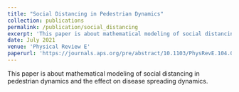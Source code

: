 ```yaml
---
title: "Social Distancing in Pedestrian Dynamics"
collection: publications
permalink: /publication/social_distancing
excerpt: 'This paper is about mathematical modeling of social distancing in pedestrian dynamics and the effect on disease spreading dynamics.'
date: July 2021
venue: 'Physical Review E'
paperurl: 'https://journals.aps.org/pre/abstract/10.1103/PhysRevE.104.014313'
---
```

This paper is about mathematical modeling of social distancing in pedestrian dynamics and the effect on disease spreading dynamics.
